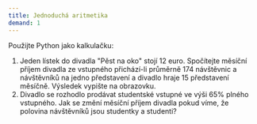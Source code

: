 ```yaml
---
title: Jednoduchá aritmetika
demand: 1
---
```


Použijte Python jako kalkulačku:

1. Jeden lístek do divadla "Pěst na oko" stojí 12 euro. Spočítejte měsíční příjem divadla ze vstupného přichází-li průměrně 174 návštěvnic a návštěvníků na jedno představení a divadlo hraje 15 představení měsíčně. Výsledek vypište na obrazovku.
1. Divadlo se rozhodlo prodávat studentské vstupné ve výši 65% plného vstupného. Jak se změní měsíční příjem divadla pokud víme, že polovina návštěvníků jsou studentky a studenti?
